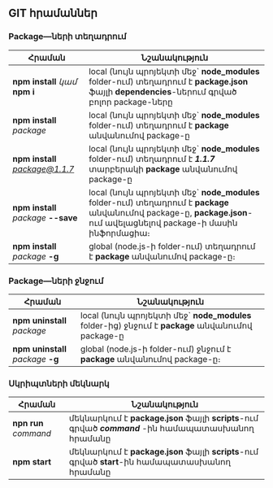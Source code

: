 ## GIT հրամաններ

### Package—ների տեղադրում
Հրաման  | Նշանակություն
------------- | -------------
**npm install** *կամ* **npm i**  | local (նույն պրոյեկտի մեջ` **node_modules** folder-ում)  տեղադրում է **package.json** ֆայլի **dependencies**-ներում գրված բոլոր package-ները 
**npm install** *package*  | local (նույն պրոյեկտի մեջ` **node_modules** folder-ում) տեղադրում է **package** անվանումով package-ը
**npm install** *package@1.1.7*  | local (նույն պրոյեկտի մեջ` **node_modules** folder-ում) տեղադրում է ***1.1.7*** տարբերակի **package** անվանումով package-ը 
**npm install** *package* **--save**  | local (նույն պրոյեկտի մեջ` **node_modules** folder-ում) տեղադրում է **package** անվանումով package-ը, **package.json**-ում ավելացնելով package-ի մասին ինֆորմացիա։
**npm install** *package* **-g**  | global (node.js-ի folder-ում) տեղադրում է **package** անվանումով package-ը։

### Package—ների ջնջում
Հրաման  | Նշանակություն
------------- | -------------
**npm uninstall** *package*  | local (նույն պրոյեկտի մեջ` **node_modules** folder-ից) ջնջում է **package** անվանումով package-ը
**npm uninstall** *package* **-g**  | global (node.js-ի folder-ում) ջնջում է **package** անվանումով package-ը։

### Սկրիպտների մեկնարկ
Հրաման  | Նշանակություն
------------- | -------------
**npn run** *command* | մեկնարկում է **package.json** ֆայլի **scripts**-ում գրված ***command*** -ին համապատասխանող հրամանը
**npm start**  | մեկնարկում է **package.json** ֆայլի **scripts**-ում գրված **start**-ին համապատասխանող հրամանը
